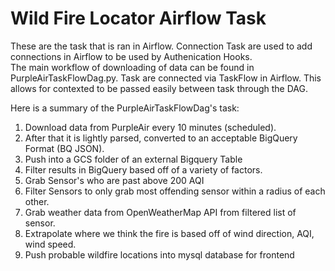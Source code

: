 # Wild Fire Locator Airflow Task

These are the task that is ran in Airflow.  Connection Task are used to add connections in Airflow to be used by Authenication Hooks.  
The main workflow of downloading of data can be found in PurpleAirTaskFlowDag.py.  Task are connected via TaskFlow in Airflow.  This allows for contexted to be passed easily between task through the DAG.

Here is a summary of the PurpleAirTaskFlowDag's task:
1. Download data from PurpleAir every 10 minutes (scheduled).  
2. After that it is lightly parsed, converted to an acceptable BigQuery Format (BQ JSON).
3. Push into a GCS folder of an external Bigquery Table
4. Filter results in BigQuery based off of a variety of factors.
5. Grab Sensor's who are past above 200 AQI
6. Filter Sensors to only grab most offending sensor within a radius of each other.
7. Grab weather data from OpenWeatherMap API from filtered list of sensor.
8. Extrapolate where we think the fire is based off of wind direction, AQI, wind speed.
9. Push probable wildfire locations into mysql database for frontend 